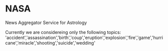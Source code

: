 # NASA
News Aggregator Service for Astrology

Currently we are considereing only the following topics:
'accident','assassination','birth','coup','eruption','explosion','fire','game','hurricane','miracle','shooting','suicide','wedding'
